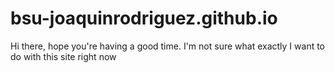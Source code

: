 # bsu-joaquinrodriguez.github.io

Hi there, hope you're having a good time.
I'm not sure what exactly I want to do with this site right now